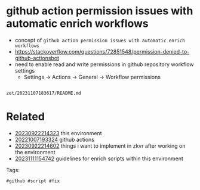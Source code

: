 # github action permission issues with automatic enrich workflows

- concept of `github action permission issues with automatic enrich workflows`
- https://stackoverflow.com/questions/72851548/permission-denied-to-github-actionsbot
- need to enable read and write permissions in github repository workflow settings
  - Settings -> Actions -> General -> Workflow permissions

```
```

` zet/20231107183617/README.md `

# Related

- [20230922214323](/zet/20230922214323/README.md) this environment
- [20221007193324](/zet/20221007193324/README.md) github actions
- [20230922214602](/zet/20230922214602/README.md) things i want to implement in zkvr after working on the environment
- [20231111154742](/zet/20231111154742/README.md) guidelines for enrich scripts within this environment

Tags:

    #github #script #fix
